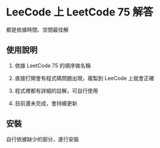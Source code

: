 # LeeCode 上 LeetCode 75 解答 
都是依據時間、空間最佳解

## 使用說明
1. 依據 LeetCode 75 的順序做名稱

2. 直接打開會有程式碼問題出現，複製到 LeeCode 上就會正確

3. 程式裡都有詳細的註解，可自行使用

4. 目前還未完成，會持續更新

## 安裝

自行依據缺少的部分，進行安裝
